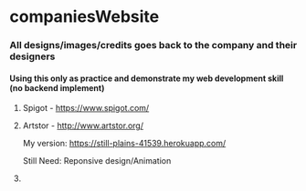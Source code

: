 # companiesWebsite

### All designs/images/credits goes back to the company and their designers

#### Using this only as practice and demonstrate my web development skill (no backend implement)

1. Spigot - https://www.spigot.com/ 

2. Artstor - http://www.artstor.org/ 

	My version: https://still-plains-41539.herokuapp.com/
	
	Still Need: Reponsive design/Animation 

3. 

 




